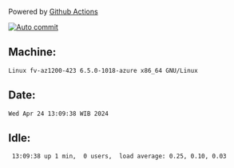 Powered by [Github Actions](https://github.com/features/actions)

[![Auto commit](https://github.com/hiage/workstation/workflows/Auto%20commit/badge.svg)](https://github.com/hiage/workstation/actions?query=workflow%3A%22Auto+commit%22)

## Machine:
```
Linux fv-az1200-423 6.5.0-1018-azure x86_64 GNU/Linux
```
## Date:
```
Wed Apr 24 13:09:38 WIB 2024
```
## Idle:
```
 13:09:38 up 1 min,  0 users,  load average: 0.25, 0.10, 0.03
```

